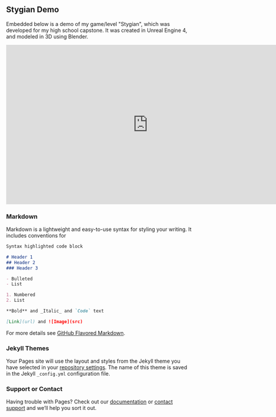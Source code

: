 ## Stygian Demo

Embedded below is a demo of my game/level "Stygian", which was developed for my high school capstone. It was created in Unreal Engine 4, and modeled in 3D using Blender.

<iframe width="768" height="432" src="https://www.youtube.com/embed/PZL_545LweY&" frameborder="0" allow="autoplay; encrypted-media" allowfullscreen></iframe>

### Markdown

Markdown is a lightweight and easy-to-use syntax for styling your writing. It includes conventions for

```markdown
Syntax highlighted code block

# Header 1
## Header 2
### Header 3

- Bulleted
- List

1. Numbered
2. List

**Bold** and _Italic_ and `Code` text

[Link](url) and ![Image](src)
```

For more details see [GitHub Flavored Markdown](https://guides.github.com/features/mastering-markdown/).

### Jekyll Themes

Your Pages site will use the layout and styles from the Jekyll theme you have selected in your [repository settings](https://github.com/micoo227/Michael-Renda-Stygian/settings). The name of this theme is saved in the Jekyll `_config.yml` configuration file.

### Support or Contact

Having trouble with Pages? Check out our [documentation](https://docs.github.com/categories/github-pages-basics/) or [contact support](https://github.com/contact) and we’ll help you sort it out.
